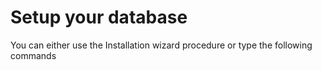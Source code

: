 # Setup your database
You can either use the Installation wizard procedure or type the following commands